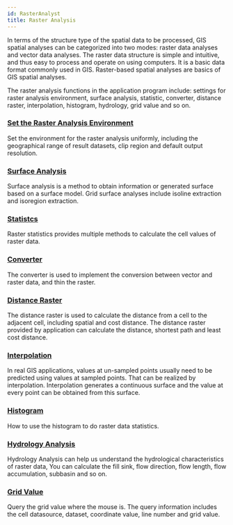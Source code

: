 ```yaml
---
id: RasterAnalyst
title: Raster Analysis
---
```

In terms of the structure type of the spatial data to be processed, GIS spatial analyses can be categorized into two modes: raster data analyses and vector data analyses. The raster data structure is simple and intuitive, and thus easy to process and operate on using computers. It is a basic data format commonly used in GIS. Raster-based spatial analyses are basics of GIS spatial analyses.

The raster analysis functions in the application program include: settings for raster analysis environment, surface analysis, statistic, converter, distance raster, interpolation, histogram, hydrology, grid value and so on.



### [Set the Raster Analysis Environment](AnalystEnvironment)

Set the environment for the raster analysis uniformly, including the geographical range of result datasets, clip region and default output resolution.



### [Surface Analysis](SurfaceAnalyst/SurfaceAnalyst)

Surface analysis is a method to obtain information or generated surface based on a surface model. Grid surface analyses include isoline extraction and isoregion extraction.



### [Statistcs](Statistic/RasterStatistic)

Raster statistics provides multiple methods to calculate the cell values of raster data.



### [Converter](../VectorRasterConvert/VectorRasterConvert)

The converter is used to implement the conversion between vector and raster data, and thin the raster.

### [Distance Raster](Distance/RasterDistance)

The distance raster is used to calculate the distance from a cell to the adjacent cell, including spatial and cost distance. The distance raster provided by application can calculate the distance, shortest path and least cost distance.

### [Interpolation](interpolation/Interpolation)

In real GIS applications, values at un-sampled points usually need to be predicted using values at sampled points. That can be realized by interpolation. Interpolation generates a continuous surface and the value at every point can be obtained from this surface.

### [Histogram](Histograms)

How to use the histogram to do raster data statistics.

### [Hydrology Analysis](../../Hydrology/HydrologyAnalyst)

Hydrology Analysis can help us understand the hydrological characteristics of raster data, You can calculate the fill sink, flow direction, flow length, flow accumulation, subbasin and so on.

### [Grid Value](SurfaceAnalyst/FindRasterVaule)

Query the grid value where the mouse is. The query information includes the cell datasource, dataset, coordinate value, line number and grid value.

